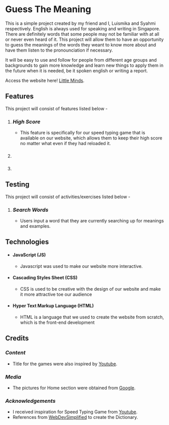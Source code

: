 # **Guess The Meaning**

This is a simple project created by my friend and I, Luismika and Syahmi respectively. English is always used for speaking and writing in Singapore. There are definitely words that some people may not be familiar with at all or never even heard of it. This project will allow them to have an opportunity to guess the meanings of the words they weant to know more about and have them listen to the pronounciation if necessary.

It will be easy to use and follow for people from different age groups and backgrounds to gain more knowledge and learn new things to apply them in the future when it is needed, be it spoken english or writing a report.

Access the website here! [Little Minds](https://syhmiii.github.io/Little-Minds/). 
## **Features**

This project will consist of features listed below -

1. ### *High Score*
     - This feature is specifically for our speed typing game that is available on our website, which allows them to keep their high score no matter what even if they had reloaded it.

2. ###

2. 
## **Testing**

This project will consist of activities/exercises listed below -
1. ### *Search Words*
     - Users input a word that they are currently searching up for meanings and examples.

## **Technologies**
- #### JavaScript (JS)
     - Javascript was used to make our website more interactive.
- #### Cascading Styles Sheet (CSS)
     - CSS is used to be creative with the design of our website and make it more attractive toe our audience
- #### Hyper Text Markup Language (HTML)
     - HTML is a language that we used to create the website from scratch, which is the front-end development

## **Credits**
### *Content*
- Title for the games were also inspired by [Youtube](https://www.youtube.com/).
### *Media*
- The pictures for Home section were obtained from [Google](https://www.google.com/).


### *Acknowledgements*
- I received inspiration for Speed Typing Game from [Youtube](https://www.youtube.com/watch?v=Yw-SYSG-028).
- References from [WebDevSimplified](https://www.youtube.com/watch?v=R1S_NhKkvGA) to create the Dictionary.

